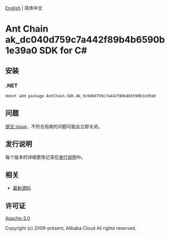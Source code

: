 [English](README.md) | 简体中文

# Ant Chain ak_dc040d759c7a442f89b4b6590b1e39a0 SDK for C#

## 安装

### .NET

```bash
donet add package AntChain.SDK.Ak_dc040d759c7a442f89b4b6590b1e39a0
```

## 问题

[提交 Issue](https://github.com/alipay/antchain-openapi-prod-sdk/issues/new)，不符合指南的问题可能会立即关闭。

## 发行说明

每个版本的详细更改记录在[发行说明](./ChangeLog.txt)中。

## 相关

* [最新源码](https://github.com/antchain-openapi-prod-sdk)

## 许可证

[Apache-2.0](http://www.apache.org/licenses/LICENSE-2.0)

Copyright (c) 2009-present, Alibaba Cloud All rights reserved.
